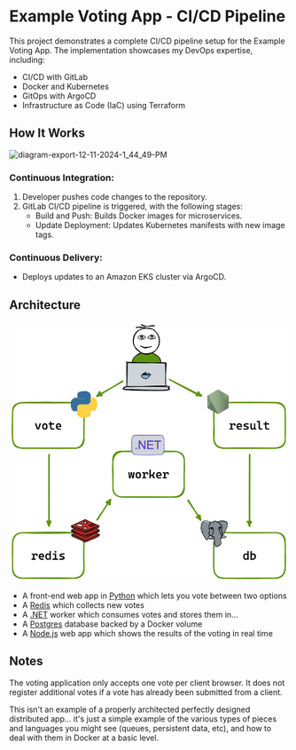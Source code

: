 # Example Voting App - CI/CD Pipeline

This project demonstrates a complete CI/CD pipeline setup for the Example Voting App. The implementation showcases my DevOps expertise, including:
- CI/CD with GitLab
- Docker and Kubernetes
- GitOps with ArgoCD
- Infrastructure as Code (IaC) using Terraform

## How It Works

![diagram-export-12-11-2024-1_44_49-PM](https://github.com/user-attachments/assets/fd68d916-c400-497b-9fbf-85cb5fadb9c0)

### Continuous Integration:

1. Developer pushes code changes to the repository.
2. GitLab CI/CD pipeline is triggered, with the following stages:
   - Build and Push: Builds Docker images for microservices.
   - Update Deployment: Updates Kubernetes manifests with new image tags.
### Continuous Delivery:
- Deploys updates to an Amazon EKS cluster via ArgoCD.
  
## Architecture

![Architecture diagram](architecture.excalidraw.png)

* A front-end web app in [Python](/vote) which lets you vote between two options
* A [Redis](https://hub.docker.com/_/redis/) which collects new votes
* A [.NET](/worker/) worker which consumes votes and stores them in…
* A [Postgres](https://hub.docker.com/_/postgres/) database backed by a Docker volume
* A [Node.js](/result) web app which shows the results of the voting in real time

## Notes

The voting application only accepts one vote per client browser. It does not register additional votes if a vote has already been submitted from a client.

This isn't an example of a properly architected perfectly designed distributed app... it's just a simple
example of the various types of pieces and languages you might see (queues, persistent data, etc), and how to
deal with them in Docker at a basic level.
